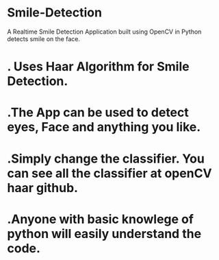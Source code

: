 # Smile-Detection

A Realtime Smile Detection Application built using OpenCV in Python detects smile on the face.

# . Uses Haar Algorithm for Smile Detection.

# .The App can be used to detect eyes, Face and anything you like.

# .Simply change the classifier. You can see all the classifier at openCV haar github.

# .Anyone with basic knowlege of python will easily understand the code.



